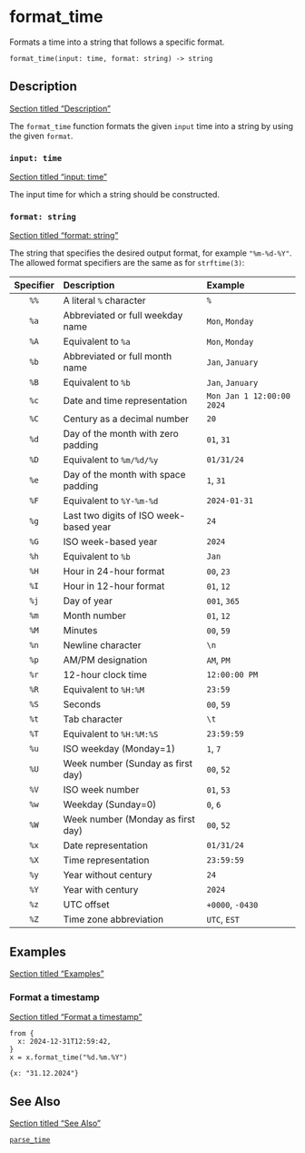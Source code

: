 # format_time

Formats a time into a string that follows a specific format.

```tql
format_time(input: time, format: string) -> string
```

## Description

[Section titled “Description”](#description)

The `format_time` function formats the given `input` time into a string by using the given `format`.

### `input: time`

[Section titled “input: time”](#input-time)

The input time for which a string should be constructed.

### `format: string`

[Section titled “format: string”](#format-string)

The string that specifies the desired output format, for example `"%m-%d-%Y"`. The allowed format specifiers are the same as for `strftime(3)`:

| Specifier | Description                            | Example                   |
| :-------: | :------------------------------------- | :------------------------ |
|    `%%`   | A literal `%` character                | `%`                       |
|    `%a`   | Abbreviated or full weekday name       | `Mon`, `Monday`           |
|    `%A`   | Equivalent to `%a`                     | `Mon`, `Monday`           |
|    `%b`   | Abbreviated or full month name         | `Jan`, `January`          |
|    `%B`   | Equivalent to `%b`                     | `Jan`, `January`          |
|    `%c`   | Date and time representation           | `Mon Jan 1 12:00:00 2024` |
|    `%C`   | Century as a decimal number            | `20`                      |
|    `%d`   | Day of the month with zero padding     | `01`, `31`                |
|    `%D`   | Equivalent to `%m/%d/%y`               | `01/31/24`                |
|    `%e`   | Day of the month with space padding    | `1`, `31`                 |
|    `%F`   | Equivalent to `%Y-%m-%d`               | `2024-01-31`              |
|    `%g`   | Last two digits of ISO week-based year | `24`                      |
|    `%G`   | ISO week-based year                    | `2024`                    |
|    `%h`   | Equivalent to `%b`                     | `Jan`                     |
|    `%H`   | Hour in 24-hour format                 | `00`, `23`                |
|    `%I`   | Hour in 12-hour format                 | `01`, `12`                |
|    `%j`   | Day of year                            | `001`, `365`              |
|    `%m`   | Month number                           | `01`, `12`                |
|    `%M`   | Minutes                                | `00`, `59`                |
|    `%n`   | Newline character                      | `\n`                      |
|    `%p`   | AM/PM designation                      | `AM`, `PM`                |
|    `%r`   | 12-hour clock time                     | `12:00:00 PM`             |
|    `%R`   | Equivalent to `%H:%M`                  | `23:59`                   |
|    `%S`   | Seconds                                | `00`, `59`                |
|    `%t`   | Tab character                          | `\t`                      |
|    `%T`   | Equivalent to `%H:%M:%S`               | `23:59:59`                |
|    `%u`   | ISO weekday (Monday=1)                 | `1`, `7`                  |
|    `%U`   | Week number (Sunday as first day)      | `00`, `52`                |
|    `%V`   | ISO week number                        | `01`, `53`                |
|    `%w`   | Weekday (Sunday=0)                     | `0`, `6`                  |
|    `%W`   | Week number (Monday as first day)      | `00`, `52`                |
|    `%x`   | Date representation                    | `01/31/24`                |
|    `%X`   | Time representation                    | `23:59:59`                |
|    `%y`   | Year without century                   | `24`                      |
|    `%Y`   | Year with century                      | `2024`                    |
|    `%z`   | UTC offset                             | `+0000`, `-0430`          |
|    `%Z`   | Time zone abbreviation                 | `UTC`, `EST`              |

## Examples

[Section titled “Examples”](#examples)

### Format a timestamp

[Section titled “Format a timestamp”](#format-a-timestamp)

```tql
from {
  x: 2024-12-31T12:59:42,
}
x = x.format_time("%d.%m.%Y")
```

```tql
{x: "31.12.2024"}
```

## See Also

[Section titled “See Also”](#see-also)

[`parse_time`](/reference/functions/parse_time)